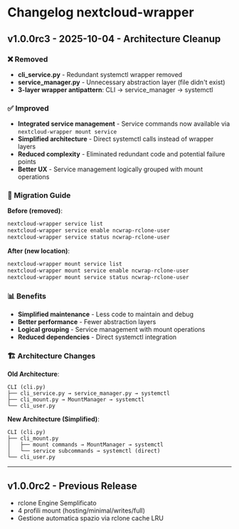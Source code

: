# Changelog nextcloud-wrapper

## v1.0.0rc3 - 2025-10-04 - Architecture Cleanup

### ❌ Removed
- **cli_service.py** - Redundant systemctl wrapper removed
- **service_manager.py** - Unnecessary abstraction layer (file didn't exist)
- **3-layer wrapper antipattern**: CLI → service_manager → systemctl

### ✅ Improved
- **Integrated service management** - Service commands now available via `nextcloud-wrapper mount service`
- **Simplified architecture** - Direct systemctl calls instead of wrapper layers
- **Reduced complexity** - Eliminated redundant code and potential failure points
- **Better UX** - Service management logically grouped with mount operations

### 🔧 Migration Guide

**Before (removed)**:
```bash
nextcloud-wrapper service list
nextcloud-wrapper service enable ncwrap-rclone-user
nextcloud-wrapper service status ncwrap-rclone-user
```

**After (new location)**:
```bash
nextcloud-wrapper mount service list
nextcloud-wrapper mount service enable ncwrap-rclone-user
nextcloud-wrapper mount service status ncwrap-rclone-user
```

### 📊 Benefits
- **Simplified maintenance** - Less code to maintain and debug
- **Better performance** - Fewer abstraction layers
- **Logical grouping** - Service management with mount operations
- **Reduced dependencies** - Direct systemctl integration

### 🏗️ Architecture Changes

**Old Architecture**:
```
CLI (cli.py) 
├── cli_service.py → service_manager.py → systemctl
├── cli_mount.py → MountManager → systemctl
└── cli_user.py
```

**New Architecture (Simplified)**:
```
CLI (cli.py)
├── cli_mount.py 
│   ├── mount commands → MountManager → systemctl
│   └── service subcommands → systemctl (direct)
└── cli_user.py
```

---

## v1.0.0rc2 - Previous Release
- rclone Engine Semplificato
- 4 profili mount (hosting/minimal/writes/full)
- Gestione automatica spazio via rclone cache LRU
